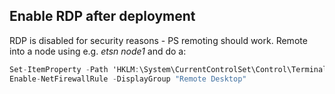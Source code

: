 ## Enable RDP after deployment
RDP is disabled for security reasons - PS remoting should work. Remote into a node using e.g. *etsn node1* and do a:  
```c#
Set-ItemProperty -Path 'HKLM:\System\CurrentControlSet\Control\Terminal Server' -Name "fDenyTSConnections" -Value 0
Enable-NetFirewallRule -DisplayGroup "Remote Desktop"
```